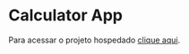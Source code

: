 # Calculator App
Para acessar o projeto hospedado [clique aqui](https://calculator-app-main-six.vercel.app/).
